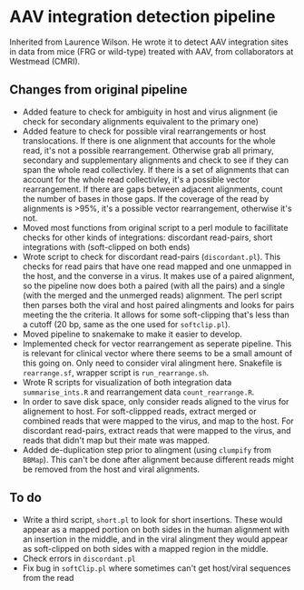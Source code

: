 # AAV integration detection pipeline

Inherited from Laurence Wilson.  He wrote it to detect AAV integration sites in data from mice (FRG or wild-type) treated with AAV, from collaborators at Westmead (CMRI).

## Changes from original pipeline

 - Added feature to check for ambiguity in host and virus alignment (ie check for secondary alignments equivalent to the primary one)
 - Added feature to check for possible viral rearrangements or host translocations. If there is one alignment that accounts for the whole read, it's not a possible rearrangement. Otherwise grab all primary, secondary and supplementary alignments and check to see if they can span the whole read collectivley.  If there is a set of alignments that can account for the whole read collectivley, it's a possible vector rearrangement. If there are gaps between adjacent alignments, count the number of bases in those gaps.  If the coverage of the read by alignments is \>95%, it's a possible vector rearrangement, otherwise it's not.
 - Moved most functions from original script to a perl module to facillitate checks for other kinds of integrations: discordant read-pairs, short integrations with (soft-clipped on both ends)
 - Wrote script to check for discordant read-pairs (`discordant.pl`).  This checks for read pairs that have one read mapped and one unmapped in the host, and the converse in a virus.  It makes use of a paired alignment, so the pipeline now does both a paired (with all the pairs) and a single (with the merged and the unmerged reads) alignment.  The perl script then parses both the viral and host paired alingments and looks for pairs meeting the the criteria.  It allows for some soft-clipping that's less than a cutoff (20 bp, same as the one used for `softclip.pl`).
 - Moved pipeline to snakemake to make it easier to develop.
 - Implemented check for vector rearrangement as seperate pipeline.  This is relevant for clinical vector where there seems to be a small amount of this going on.  Only need to consider viral alingment here.  Snakefile is `rearrange.sf`, wrapper script is `run_rearrange.sh`.
 - Wrote R scripts for visualization of both integration data `summarise_ints.R` and rearrangement data `count_rearrange.R`.
 - In order to save disk space, only consider reads aligned to the virus for alignement to host.  For soft-clippped reads, extract merged or combined reads that were mapped to the virus, and map to the host.  For discordant read-pairs, extract reads that were mapped to the virus, and reads that didn't map but their mate was mapped.
 - Added de-duplication step prior to alingment (using `clumpify` from `BBMap`).  This can't be done after alignment because different reads might be removed from the host and viral alignments.

## To do

 - Write a third script, `short.pl` to look for short insertions.  These would appear as a mapped portion on both sides in the human alignment with an insertion in the middle, and in the viral alingment they would appear as soft-clipped on both sides with a mapped region in the middle.
 - Check errors in `discordant.pl`
 - Fix bug in `softClip.pl` where sometimes can't get host/viral sequences from the read
